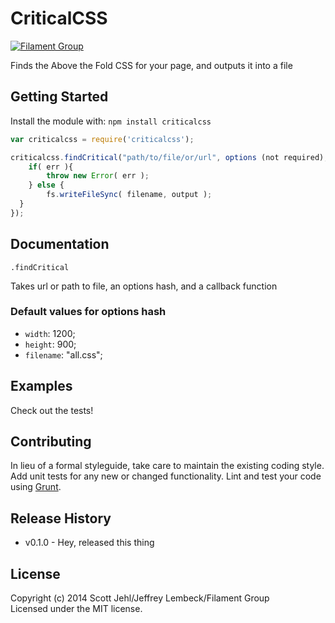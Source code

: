 # CriticalCSS

[![Filament Group](http://filamentgroup.com/images/fg-logo-positive-sm-crop.png) ](http://www.filamentgroup.com/)

Finds the Above the Fold CSS for your page, and outputs it into a file

## Getting Started
Install the module with: `npm install criticalcss`

```javascript
var criticalcss = require('criticalcss');

criticalcss.findCritical("path/to/file/or/url", options (not required), function(err, output){
	if( err ){
		throw new Error( err );
	} else {
		fs.writeFileSync( filename, output );
  }
});

```

## Documentation
`.findCritical`

Takes url or path to file, an options hash, and a callback function

### Default values for options hash

* `width`:  1200;
* `height`: 900;
* `filename`: "all.css";

## Examples
Check out the tests!

## Contributing
In lieu of a formal styleguide, take care to maintain the existing coding style. Add unit tests for any new or changed functionality. Lint and test your code using [Grunt](http://gruntjs.com/).

## Release History
* v0.1.0 - Hey, released this thing

## License
Copyright (c) 2014 Scott Jehl/Jeffrey Lembeck/Filament Group  
Licensed under the MIT license.
